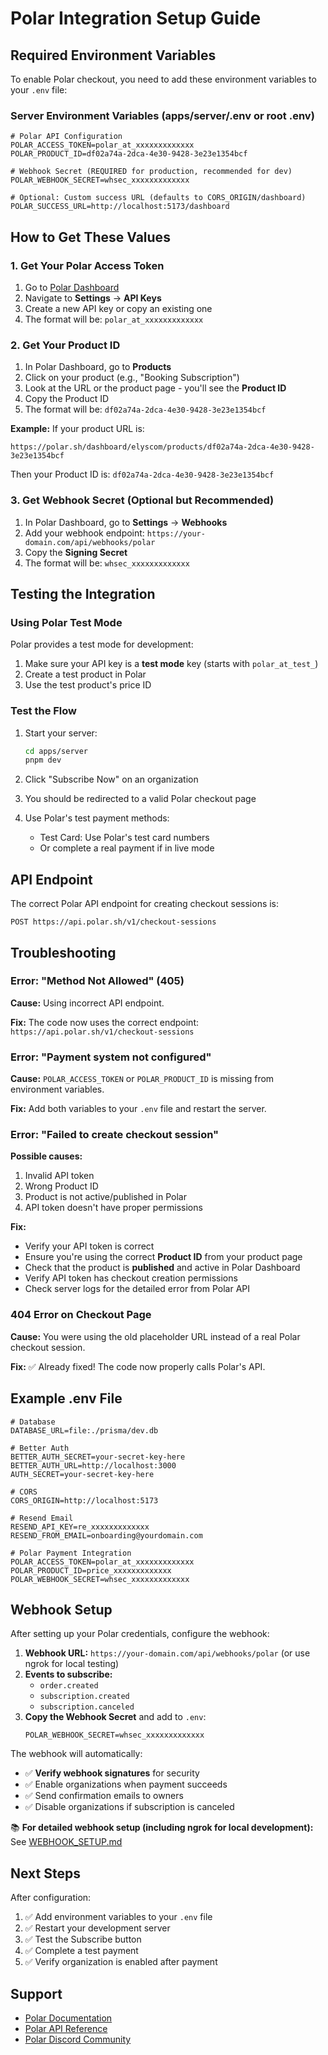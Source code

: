 # Polar Integration Setup Guide

## Required Environment Variables

To enable Polar checkout, you need to add these environment variables to your `.env` file:

### Server Environment Variables (apps/server/.env or root .env)

```env
# Polar API Configuration
POLAR_ACCESS_TOKEN=polar_at_xxxxxxxxxxxxx
POLAR_PRODUCT_ID=df02a74a-2dca-4e30-9428-3e23e1354bcf

# Webhook Secret (REQUIRED for production, recommended for dev)
POLAR_WEBHOOK_SECRET=whsec_xxxxxxxxxxxxx

# Optional: Custom success URL (defaults to CORS_ORIGIN/dashboard)
POLAR_SUCCESS_URL=http://localhost:5173/dashboard
```

## How to Get These Values

### 1. Get Your Polar Access Token

1. Go to [Polar Dashboard](https://polar.sh/dashboard)
2. Navigate to **Settings** → **API Keys**
3. Create a new API key or copy an existing one
4. The format will be: `polar_at_xxxxxxxxxxxxx`

### 2. Get Your Product ID

1. In Polar Dashboard, go to **Products**
2. Click on your product (e.g., "Booking Subscription")
3. Look at the URL or the product page - you'll see the **Product ID**
4. Copy the Product ID
5. The format will be: `df02a74a-2dca-4e30-9428-3e23e1354bcf`

**Example:** If your product URL is:
```
https://polar.sh/dashboard/elyscom/products/df02a74a-2dca-4e30-9428-3e23e1354bcf
```
Then your Product ID is: `df02a74a-2dca-4e30-9428-3e23e1354bcf`

### 3. Get Webhook Secret (Optional but Recommended)

1. In Polar Dashboard, go to **Settings** → **Webhooks**
2. Add your webhook endpoint: `https://your-domain.com/api/webhooks/polar`
3. Copy the **Signing Secret**
4. The format will be: `whsec_xxxxxxxxxxxxx`

## Testing the Integration

### Using Polar Test Mode

Polar provides a test mode for development:

1. Make sure your API key is a **test mode** key (starts with `polar_at_test_`)
2. Create a test product in Polar
3. Use the test product's price ID

### Test the Flow

1. Start your server:
   ```bash
   cd apps/server
   pnpm dev
   ```

2. Click "Subscribe Now" on an organization

3. You should be redirected to a valid Polar checkout page

4. Use Polar's test payment methods:
   - Test Card: Use Polar's test card numbers
   - Or complete a real payment if in live mode

## API Endpoint

The correct Polar API endpoint for creating checkout sessions is:
```
POST https://api.polar.sh/v1/checkout-sessions
```

## Troubleshooting

### Error: "Method Not Allowed" (405)

**Cause:** Using incorrect API endpoint.

**Fix:** The code now uses the correct endpoint: `https://api.polar.sh/v1/checkout-sessions`

### Error: "Payment system not configured"

**Cause:** `POLAR_ACCESS_TOKEN` or `POLAR_PRODUCT_ID` is missing from environment variables.

**Fix:** Add both variables to your `.env` file and restart the server.

### Error: "Failed to create checkout session"

**Possible causes:**
1. Invalid API token
2. Wrong Product ID
3. Product is not active/published in Polar
4. API token doesn't have proper permissions

**Fix:** 
- Verify your API token is correct
- Ensure you're using the correct **Product ID** from your product page
- Check that the product is **published** and active in Polar Dashboard
- Verify API token has checkout creation permissions
- Check server logs for the detailed error from Polar API

### 404 Error on Checkout Page

**Cause:** You were using the old placeholder URL instead of a real Polar checkout session.

**Fix:** ✅ Already fixed! The code now properly calls Polar's API.

## Example .env File

```env
# Database
DATABASE_URL=file:./prisma/dev.db

# Better Auth
BETTER_AUTH_SECRET=your-secret-key-here
BETTER_AUTH_URL=http://localhost:3000
AUTH_SECRET=your-secret-key-here

# CORS
CORS_ORIGIN=http://localhost:5173

# Resend Email
RESEND_API_KEY=re_xxxxxxxxxxxxx
RESEND_FROM_EMAIL=onboarding@yourdomain.com

# Polar Payment Integration
POLAR_ACCESS_TOKEN=polar_at_xxxxxxxxxxxxx
POLAR_PRODUCT_ID=price_xxxxxxxxxxxxx
POLAR_WEBHOOK_SECRET=whsec_xxxxxxxxxxxxx
```

## Webhook Setup

After setting up your Polar credentials, configure the webhook:

1. **Webhook URL:** `https://your-domain.com/api/webhooks/polar` (or use ngrok for local testing)
2. **Events to subscribe:**
   - `order.created`
   - `subscription.created`
   - `subscription.canceled`
3. **Copy the Webhook Secret** and add to `.env`:
   ```env
   POLAR_WEBHOOK_SECRET=whsec_xxxxxxxxxxxxx
   ```

The webhook will automatically:
- ✅ **Verify webhook signatures** for security
- ✅ Enable organizations when payment succeeds
- ✅ Send confirmation emails to owners
- ✅ Disable organizations if subscription is canceled

📚 **For detailed webhook setup (including ngrok for local development):**
See [WEBHOOK_SETUP.md](./WEBHOOK_SETUP.md)

## Next Steps

After configuration:

1. ✅ Add environment variables to your `.env` file
2. ✅ Restart your development server
3. ✅ Test the Subscribe button
4. ✅ Complete a test payment
5. ✅ Verify organization is enabled after payment

## Support

- [Polar Documentation](https://docs.polar.sh)
- [Polar API Reference](https://api.polar.sh/docs)
- [Polar Discord Community](https://discord.gg/polar)

